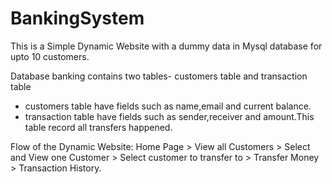 # BankingSystem
This is a Simple Dynamic Website with a dummy data in Mysql database for upto 10 customers. 

Database banking contains two tables-
customers table and transaction table

* customers table have fields such as name,email and current balance.
* transaction table have fields such as sender,receiver and amount.This table record all transfers happened.

Flow of the Dynamic Website: Home Page > View all Customers > Select and View one
Customer > Select customer to transfer to > Transfer Money >
Transaction History.
